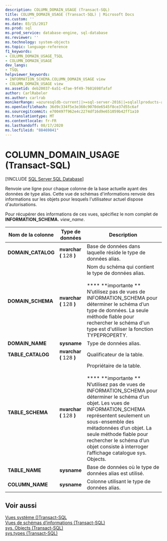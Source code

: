 ```yaml
---
description: COLUMN_DOMAIN_USAGE (Transact-SQL)
title: COLUMN_DOMAIN_USAGE (Transact-SQL) | Microsoft Docs
ms.custom: ''
ms.date: 03/15/2017
ms.prod: sql
ms.prod_service: database-engine, sql-database
ms.reviewer: ''
ms.technology: system-objects
ms.topic: language-reference
f1_keywords:
- COLUMN_DOMAIN_USAGE_TSQL
- COLUMN_DOMAIN_USAGE
dev_langs:
- TSQL
helpviewer_keywords:
- INFORMATION_SCHEMA.COLUMN_DOMAIN_USAGE view
- COLUMN_DOMAIN_USAGE view
ms.assetid: deb20037-6a51-47ae-9f49-7601698fafaf
author: CarlRabeler
ms.author: carlrab
monikerRange: =azuresqldb-current||>=sql-server-2016||=sqlallproducts-allversions||>=sql-server-linux-2017||=azuresqldb-mi-current
ms.openlocfilehash: 36d9c334f5e3e360c9070de6545f8ce37d55c6af
ms.sourcegitcommit: e700497f962e4c2274df16d9e651059b42ff1a10
ms.translationtype: MT
ms.contentlocale: fr-FR
ms.lasthandoff: 08/17/2020
ms.locfileid: "88469841"
---
```

# <a name="column_domain_usage-transact-sql"></a>COLUMN_DOMAIN_USAGE (Transact-SQL)
[!INCLUDE [SQL Server SQL Database](../../includes/applies-to-version/sql-asdb.md)]

  Renvoie une ligne pour chaque colonne de la base actuelle ayant des données de type alias. Cette vue de schémas d'informations renvoie des informations sur les objets pour lesquels l'utilisateur actuel dispose d'autorisations.  
  
 Pour récupérer des informations de ces vues, spécifiez le nom complet de **INFORMATION_SCHEMA.** _view_name_.  
  
|Nom de la colonne|Type de données|Description|  
|-----------------|---------------|-----------------|  
|**DOMAIN_CATALOG**|**nvarchar (** 128 **)**|Base de données dans laquelle réside le type de données alias.|  
|**DOMAIN_SCHEMA**|**nvarchar (** 128 **)**|Nom du schéma qui contient le type de données alias.<br /><br /> **&#42;&#42;  &#42;&#42;importante ** N’utilisez pas de vues de INFORMATION_SCHEMA pour déterminer le schéma d’un type de données. La seule méthode fiable pour rechercher le schéma d'un type est d'utiliser la fonction TYPEPROPERTY.|  
|**DOMAIN_NAME**|**sysname**|Type de données alias.|  
|**TABLE_CATALOG**|**nvarchar (** 128 **)**|Qualificateur de la table.|  
|**TABLE_SCHEMA**|**nvarchar (** 128 **)**|Propriétaire de la table.<br /><br /> **&#42;&#42;  &#42;&#42;importante ** N’utilisez pas de vues de INFORMATION_SCHEMA pour déterminer le schéma d’un objet. Les vues de INFORMATION_SCHEMA représentent seulement un sous-ensemble des métadonnées d’un objet. La seule méthode fiable pour rechercher le schéma d’un objet consiste à interroger l’affichage catalogue sys. Objects.|  
|**TABLE_NAME**|**sysname**|Base de données où le type de données alias est utilisé.|  
|**COLUMN_NAME**|**sysname**|Colonne utilisant le type de données alias.|  
  
## <a name="see-also"></a>Voir aussi  
 [Vues système &#40;&#41;Transact-SQL ](https://msdn.microsoft.com/library/35a6161d-7f43-4e00-bcd3-3091f2015e90)   
 [Vues de schémas d’informations &#40;Transact-SQL&#41;](~/relational-databases/system-information-schema-views/system-information-schema-views-transact-sql.md)   
 [sys. Objects &#40;Transact-SQL&#41;](../../relational-databases/system-catalog-views/sys-objects-transact-sql.md)   
 [sys.types &#40;Transact-SQL&#41;](../../relational-databases/system-catalog-views/sys-types-transact-sql.md)  
  
  
